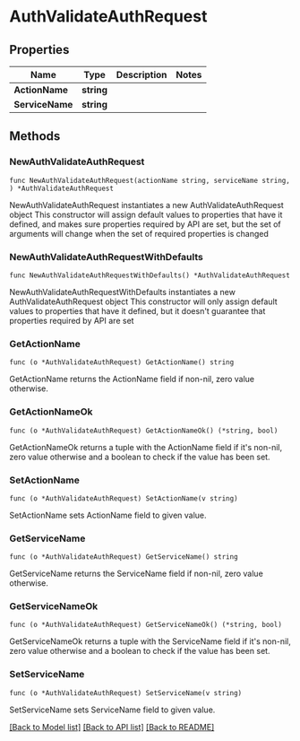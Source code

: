 # AuthValidateAuthRequest

## Properties

Name | Type | Description | Notes
------------ | ------------- | ------------- | -------------
**ActionName** | **string** |  | 
**ServiceName** | **string** |  | 

## Methods

### NewAuthValidateAuthRequest

`func NewAuthValidateAuthRequest(actionName string, serviceName string, ) *AuthValidateAuthRequest`

NewAuthValidateAuthRequest instantiates a new AuthValidateAuthRequest object
This constructor will assign default values to properties that have it defined,
and makes sure properties required by API are set, but the set of arguments
will change when the set of required properties is changed

### NewAuthValidateAuthRequestWithDefaults

`func NewAuthValidateAuthRequestWithDefaults() *AuthValidateAuthRequest`

NewAuthValidateAuthRequestWithDefaults instantiates a new AuthValidateAuthRequest object
This constructor will only assign default values to properties that have it defined,
but it doesn't guarantee that properties required by API are set

### GetActionName

`func (o *AuthValidateAuthRequest) GetActionName() string`

GetActionName returns the ActionName field if non-nil, zero value otherwise.

### GetActionNameOk

`func (o *AuthValidateAuthRequest) GetActionNameOk() (*string, bool)`

GetActionNameOk returns a tuple with the ActionName field if it's non-nil, zero value otherwise
and a boolean to check if the value has been set.

### SetActionName

`func (o *AuthValidateAuthRequest) SetActionName(v string)`

SetActionName sets ActionName field to given value.


### GetServiceName

`func (o *AuthValidateAuthRequest) GetServiceName() string`

GetServiceName returns the ServiceName field if non-nil, zero value otherwise.

### GetServiceNameOk

`func (o *AuthValidateAuthRequest) GetServiceNameOk() (*string, bool)`

GetServiceNameOk returns a tuple with the ServiceName field if it's non-nil, zero value otherwise
and a boolean to check if the value has been set.

### SetServiceName

`func (o *AuthValidateAuthRequest) SetServiceName(v string)`

SetServiceName sets ServiceName field to given value.



[[Back to Model list]](../README.md#documentation-for-models) [[Back to API list]](../README.md#documentation-for-api-endpoints) [[Back to README]](../README.md)


